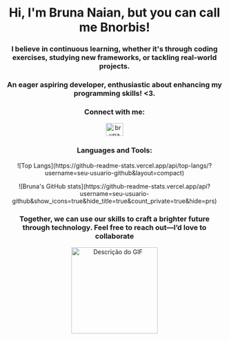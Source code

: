 <h1 align="center">Hi, I'm Bruna Naian, but you can call me Bnorbis!</h1>
<h3 align="center">I believe in continuous learning, whether it's through coding exercises, studying new frameworks, or tackling real-world projects.</h3>
<h3 align="center">An eager aspiring developer, enthusiastic about enhancing my programming skills! <3.</h3>

<h3 align="center">Connect with me:</h3>
<p align="center">
<a href="https://www.linkedin.com/in/bruna-naian-moreira-lima-garcia-9293a123a/" target="_blank">
  <img align="center" src="https://raw.githubusercontent.com/rahuldkjain/github-profile-readme-generator/master/src/images/icons/Social/linked-in-alt.svg" alt="bruna naian moreira lima garcia" height="30" width="40" />
</a>
</p>

<h3 align="center">Languages and Tools:</h3>

<p align="center">
  ![Top Langs](https://github-readme-stats.vercel.app/api/top-langs/?username=seu-usuario-github&layout=compact)
</p>

<p align="center">
  ![Bruna's GitHub stats](https://github-readme-stats.vercel.app/api?username=seu-usuario-github&show_icons=true&hide_title=true&count_private=true&hide=prs)
</p>

<h3 align="center">Together, we can use our skills to craft a brighter future through technology. Feel free to reach out—I’d love to collaborate</h3>
<p align="center">
  <img src="https://user-images.githubusercontent.com/74038190/226127923-0e8b7792-7b3c-462b-951b-63c96ba1a5af.gif" alt="Descrição do GIF" width="200"/>
</p>
